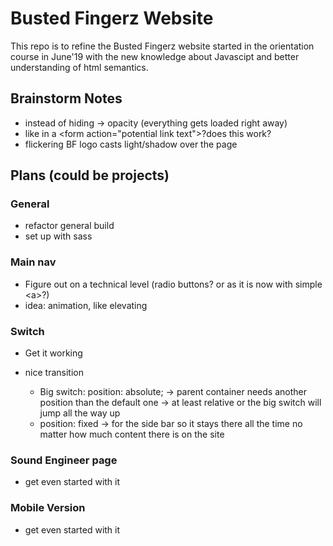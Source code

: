 # Busted Fingerz Website

This repo is to refine the Busted Fingerz website started in the orientation course in June'19 with the new knowledge about Javascipt and better understanding of html semantics.

## Brainstorm Notes

- instead of hiding -> opacity (everything gets loaded right away)
- like in a  \<form action="potential link text">?does this work?
- flickering BF logo casts light/shadow over the page


## Plans (could be projects)

### General
- refactor general build 
- set up with sass

### Main nav
- Figure out on a technical level (radio buttons? or as it is now with simple \<a>?)
- idea: animation, like elevating  

### Switch

- Get it working
- nice transition

    - Big switch: position: absolute;
    -> parent container needs another position than the default one
    -> at least relative or the big switch will jump all the way up
    - position: fixed -> for the side bar so it stays there all the time no matter how much content there is on the site

### Sound Engineer page

- get even started with it

### Mobile Version

- get even started with it